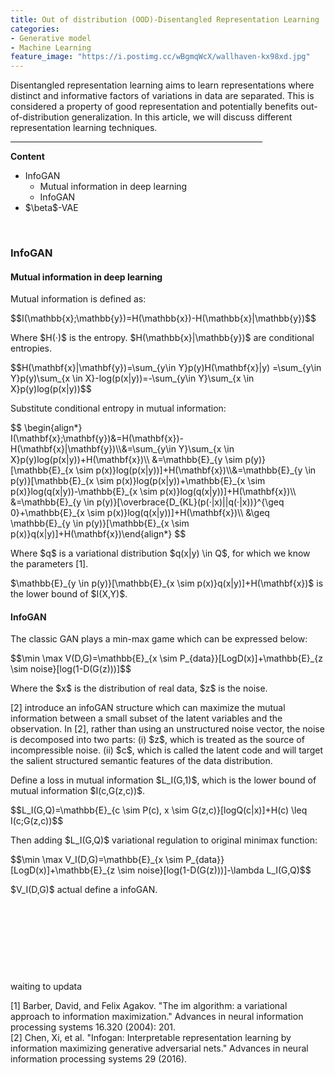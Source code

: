 ```yaml
---
title: Out of distribution (OOD)-Disentangled Representation Learning 
categories:
- Generative model
- Machine Learning
feature_image: "https://i.postimg.cc/wBgmqWcX/wallhaven-kx98xd.jpg"
---
```


<head>
    <script src="https://cdn.mathjax.org/mathjax/latest/MathJax.js?config=TeX-AMS-MML_HTMLorMML" type="text/javascript"></script>
    <script type="text/x-mathjax-config">
        MathJax.Hub.Config({
            tex2jax: {
            skipTags: ['script', 'noscript', 'style', 'textarea', 'pre'],
            inlineMath: [['$','$']]
            }
        });
    </script>
</head>

<p>Disentangled representation learning aims to learn representations where distinct and informative factors of variations in data are separated. This is considered a property of good representation and potentially benefits out-of-distribution generalization. In this article, we will discuss different representation learning techniques.</p>
<hr style="filter: alpha(opacity=100,finishopacity=0,style=3);" size="3" width="80%" />
<p><strong>Content</strong></p>
<ul>
<li>InfoGAN&nbsp;
<ul>
<li>Mutual information in deep learning</li>
<li>InfoGAN</li>
</ul>
</li>
<li>$\beta$-VAE</li>
</ul>
<p>&nbsp;</p>
<h3>InfoGAN</h3>
<h4>Mutual information in deep learning</h4>
<p>Mutual information is defined as:</p>
<p>$$I(\mathbb{x};\mathbb{y})=H(\mathbb{x})-H(\mathbb{x}|\mathbb{y})$$</p>
<p>Where $H(&middot;)$ is the entropy. $H(\mathbb{x}|\mathbb{y})$ are conditional entropies.</p>
<p>$$H(\mathbf{x}|\mathbf{y})=\sum_{y\in Y}p(y)H(\mathbf{x}|y) =\sum_{y\in Y}p(y)\sum_{x \in X}-log(p(x|y))=-\sum_{y\in Y}\sum_{x \in X}p(y)log(p(x|y))$$</p>
<p>Substitute conditional entropy in mutual information:</p>
<p>$$ \begin{align*}<br />I(\mathbf{x};\mathbf{y})&amp;=H(\mathbf{x})-H(\mathbf{x}|\mathbf{y})\\&amp;=\sum_{y\in Y}\sum_{x \in X}p(y)log(p(x|y))+H(\mathbf{x})\\ &amp;=\mathbb{E}_{y \sim p(y)}[\mathbb{E}_{x \sim p(x)}log(p(x|y))]+H(\mathbf{x})\\&amp;=\mathbb{E}_{y \in p(y)}[\mathbb{E}_{x \sim p(x)}log(p(x|y))+\mathbb{E}_{x \sim p(x)}log(q(x|y))-\mathbb{E}_{x \sim p(x)}log(q(x|y))]+H(\mathbf{x})\\&nbsp; &amp;=\mathbb{E}_{y \in p(y)}[\overbrace{D_{KL}(p(&middot;|x)||q(&middot;|x))}^{\geq 0}+\mathbb{E}_{x \sim p(x)}log(q(x|y))]+H(\mathbf{x})\\ &amp;\geq \mathbb{E}_{y \in p(y)}[\mathbb{E}_{x \sim p(x)}q(x|y)]+H(\mathbf{x})\end{align*} $$</p>
<p>Where $q$ is a variational distribution $q(x|y) \in Q$, for which we know the parameters [1].</p>
<p>$\mathbb{E}_{y \in p(y)}[\mathbb{E}_{x \sim p(x)}q(x|y)]+H(\mathbf{x})$ is the lower bound of $I(X,Y)$.</p>
<h4>InfoGAN</h4>
<p>The classic GAN plays a min-max game which can be expressed below:</p>
<p>$$\min \max V(D,G)=\mathbb{E}_{x \sim P_{data}}[LogD(x)]+\mathbb{E}_{z \sim noise}[log(1-D(G(z)))]$$</p>
<p>Where the $x$ is the distribution of real data, $z$ is the noise.</p>
<p>[2] introduce an infoGAN structure which can maximize the mutual information between a small subset of the latent variables and the observation. In [2], rather than using an unstructured noise vector, the noise is decomposed into two parts: (i) $z$, which is treated as the source of incompressible noise. (ii) $c$, which is called the latent code and will target the salient structured semantic features of the data distribution.&nbsp;</p>
<p>Define a loss in mutual information $L_I(G,1)$, which is the lower bound of mutual information $I(c,G(z,c))$.&nbsp;</p>
<p>$$L_I(G,Q)=\mathbb{E}_{c \sim P(c), x \sim G(z,c)}[logQ(c|x)]+H(c) \leq I(c;G(z,c))$$</p>
<p>Then adding $L_I(G,Q)$ variational regulation to original minimax function:</p>
<p>$$\min \max V_I(D,G)=\mathbb{E}_{x \sim P_{data}}[LogD(x)]+\mathbb{E}_{z \sim noise}[log(1-D(G(z)))]-\lambda L_I(G,Q)$$</p>
<p>$V_I(D,G)$ actual define a infoGAN.</p>
<p>&nbsp;</p>
<p>&nbsp;</p>
<p>&nbsp;</p>
<p>&nbsp;</p>
waiting to updata


[1] Barber, David, and Felix Agakov. "The im algorithm: a variational approach to information maximization." Advances in neural information processing systems 16.320 (2004): 201.<br>
[2] Chen, Xi, et al. "Infogan: Interpretable representation learning by information maximizing generative adversarial nets." Advances in neural information processing systems 29 (2016).